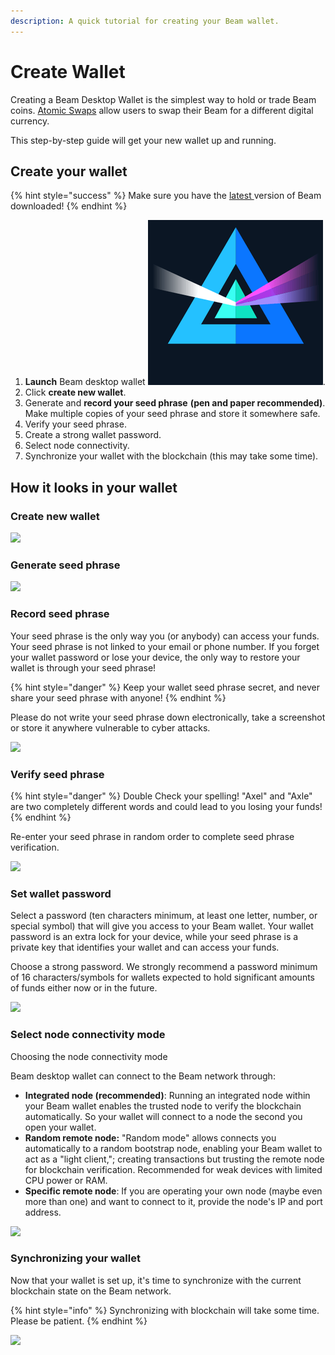 ```yaml
---
description: A quick tutorial for creating your Beam wallet.
---
```


# Create Wallet

Creating a Beam Desktop Wallet is the simplest way to hold or trade Beam coins. [Atomic Swaps](https://beamx.gitbook.io/atomic-swaps-desktop-guide/-Ma18rFhhJ0iJaAAv2-M/) allow users to swap their Beam for a different digital currency.

This step-by-step guide will get your new wallet up and running.

## Create your wallet

{% hint style="success" %}
Make sure you have the [latest ](https://beam.mw/downloads/mainnet-mac)version of Beam downloaded!
{% endhint %}

1. **Launch** Beam desktop wallet <img src="../.gitbook/assets/Screen Shot 2022-07-31 at 8.29.33 PM.png" alt="" data-size="line">.
2. Click **create new wallet**.
3. Generate and **record your seed phrase** **(pen and paper recommended)**. Make multiple copies of your seed phrase and store it somewhere safe.
4. Verify your seed phrase.
5. Create a strong wallet password.
6. Select node connectivity.
7. Synchronize your wallet with the blockchain (this may take some time).

## How it looks in your wallet

### Create new wallet

![](../.gitbook/assets/2022-06-23\_14-07-07.png)

### Generate seed phrase

![](../.gitbook/assets/2022-06-23\_14-07-34.png)

### Record seed phrase

Your seed phrase is the only way you (or anybody) can access your funds. Your seed phrase is not linked to your email or phone number. If you forget your wallet password or lose your device, the only way to restore your wallet is through your seed phrase!

{% hint style="danger" %}
Keep your wallet seed phrase secret, and never share your seed phrase with anyone!
{% endhint %}

Please do not write your seed phrase down electronically, take a screenshot or store it anywhere vulnerable to cyber attacks.    

![](../.gitbook/assets/2022-06-23\_14-07-58.png)

### Verify seed phrase

{% hint style="danger" %}
Double Check your spelling! "Axel" and "Axle" are two completely different words and could lead to you losing your funds!
{% endhint %}

Re-enter your seed phrase in random order to complete seed phrase verification.

![](../.gitbook/assets/2022-06-23\_14-10-06.png)

### Set wallet password

Select a password (ten characters minimum, at least one letter, number, or special symbol) that will give you access to your Beam wallet. Your wallet password is an extra lock for your device, while your seed phrase is a private key that identifies your wallet and can access your funds.

Choose a strong password. We strongly recommend a password minimum of 16 characters/symbols for wallets expected to hold significant amounts of funds either now or in the future.

![](../.gitbook/assets/2022-06-23\_14-11-02.png)

### Select node connectivity mode

Choosing the node connectivity mode

Beam desktop wallet can connect to the Beam network through:

* **Integrated node (recommended)**: Running an integrated node within your Beam wallet enables the trusted node to verify the blockchain automatically. So your wallet will connect to a node the second you open your wallet.
* **Random remote node:** "Random mode" allows connects you automatically to a random bootstrap node, enabling your Beam wallet to act as a "light client,"; creating transactions but trusting the remote node for blockchain verification. Recommended for weak devices with limited CPU power or RAM.
* **Specific remote node**: If you are operating your own node (maybe even more than one) and want to connect to it, provide the node's IP and port address.

![](../.gitbook/assets/2022-06-23\_14-11-18.png)

### Synchronizing your wallet

Now that your wallet is set up, it's time to synchronize with the current blockchain state on the Beam network.

{% hint style="info" %}
Synchronizing with blockchain will take some time. Please be patient.
{% endhint %}

![](../.gitbook/assets/2022-06-23\_14-11-52.png)
